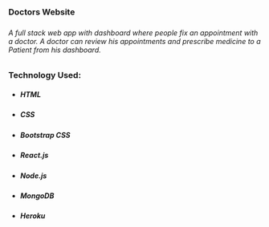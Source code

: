 <h3>Doctors Website<h3>
        <h6>A full stack web app with dashboard where people fix an appointment with a doctor. A doctor can review his appointments and prescribe medicine to a Patient from his dashboard.</h6>
        <h3>Technology Used:</h3>
        <ul>
            <li>
                <h5>HTML</h5>
            </li>
            <li>
                <h5>CSS</h5>
            </li>
            <li>
                <h5>Bootstrap CSS</h5>
            </li>
            <li>
                <h5>React.js</h5>
            </li>
            <li>
                <h5>Node.js</h5>
            </li>
            <li>
                <h5>MongoDB</h5>
            </li>
            <li>
                <h5>Heroku</h5>
            </li>
        </ul>
